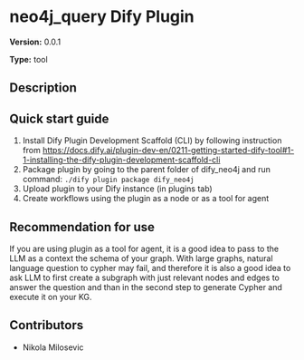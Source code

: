 # neo4j_query Dify Plugin

**Version:** 0.0.1

**Type:** tool

## Description

## Quick start guide

1. Install Dify Plugin Development Scaffold (CLI) by following instruction from https://docs.dify.ai/plugin-dev-en/0211-getting-started-dify-tool#1-1-installing-the-dify-plugin-development-scaffold-cli
2. Package plugin by going to the parent folder of dify_neo4j and run command:
`./dify plugin package dify_neo4j`
3. Upload plugin to your Dify instance (in plugins tab)
4. Create workflows using the plugin as a node or as a tool for agent

## Recommendation for use

If you are using plugin as a tool for agent, it is a good idea to pass to the LLM as a context the schema of your graph. With large graphs, natural language question to cypher may fail, and therefore it is also a good idea to ask LLM to first create a subgraph with just relevant nodes and edges to answer the question and than in the second step to generate Cypher and execute it on your KG. 

## Contributors
* Nikola Milosevic



